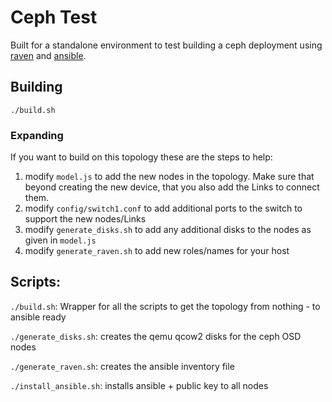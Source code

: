 # Ceph Test

Built for a standalone environment to test building a ceph deployment using [raven](https://gitlab.com/rygoo/raven) and [ansible](https://www.ansible.com/).

## Building

`./build.sh`

### Expanding

If you want to build on this topology these are the steps to help:

1. modify `model.js` to add the new nodes in the topology.  Make sure that beyond creating the new device, that you also add the Links to connect them.
2. modify `config/switch1.conf` to add additional ports to the switch to support the new nodes/Links
3. modify `generate_disks.sh` to add any additional disks to the nodes as given in `model.js`
4. modify `generate_raven.sh` to add new roles/names for your host

## Scripts:

`./build.sh`: Wrapper for all the scripts to get the topology from nothing - to ansible ready

`./generate_disks.sh`: creates the qemu qcow2 disks for the ceph OSD nodes

`./generate_raven.sh`: creates the ansible inventory file

`./install_ansible.sh`: installs ansible + public key to all nodes
